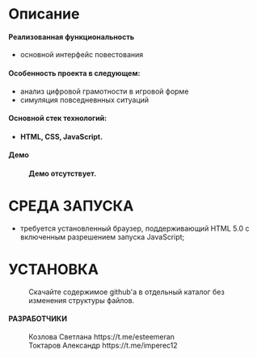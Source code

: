 <h1>Описание</h1>
<h4>Реализованная функциональность</h4>
<ul>
  <li>основной интерфейс повестования</li>
</ul>

<h4>Особенность проекта в следующем:</h4>
<ul>
  <li>анализ цифровой грамотности в игровой форме</li>
  <li>симуляция повседневнных ситуаций</li>
</ul>

<h4>Основной стек технологий:<h4>
<ul>
  <li>HTML, CSS, JavaScript.</li>
</ul>

<h4>Демо<h4>
<dir>Демо отсутствует.</dir> 
  
<h1>СРЕДА ЗАПУСКА</h1>
<ul>
  <li>требуется установленный браузер, поддерживающий HTML 5.0 c включенным разрешением запуска JavaScript;</li>
</ul>

<h1>УСТАНОВКА</h1>
<dir>Скачайте содержимое github'а в отдельный каталог без изменения структуры файлов.</dir>

<h4>РАЗРАБОТЧИКИ</h4>
<dir>Козлова Светлана https://t.me/esteemeran<br/>
Токтаров Александр https://t.me/imperec12</dir>

